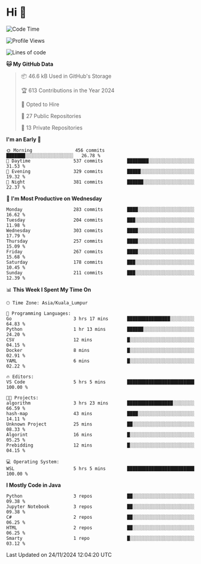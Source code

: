<h1>Hi 👋</h1>

<!--START_SECTION:waka-->
![Code Time](http://img.shields.io/badge/Code%20Time-799%20hrs%2031%20mins-blue)

![Profile Views](http://img.shields.io/badge/Profile%20Views-0-blue)

![Lines of code](https://img.shields.io/badge/From%20Hello%20World%20I%27ve%20Written-1.3%20million%20lines%20of%20code-blue)

**🐱 My GitHub Data** 

> 📦 46.6 kB Used in GitHub's Storage 
 > 
> 🏆 613 Contributions in the Year 2024
 > 
> 💼 Opted to Hire
 > 
> 📜 27 Public Repositories 
 > 
> 🔑 13 Private Repositories 
 > 
**I'm an Early 🐤** 

```text
🌞 Morning                456 commits         ███████░░░░░░░░░░░░░░░░░░   26.78 % 
🌆 Daytime                537 commits         ████████░░░░░░░░░░░░░░░░░   31.53 % 
🌃 Evening                329 commits         █████░░░░░░░░░░░░░░░░░░░░   19.32 % 
🌙 Night                  381 commits         ██████░░░░░░░░░░░░░░░░░░░   22.37 % 
```
📅 **I'm Most Productive on Wednesday** 

```text
Monday                   283 commits         ████░░░░░░░░░░░░░░░░░░░░░   16.62 % 
Tuesday                  204 commits         ███░░░░░░░░░░░░░░░░░░░░░░   11.98 % 
Wednesday                303 commits         ████░░░░░░░░░░░░░░░░░░░░░   17.79 % 
Thursday                 257 commits         ████░░░░░░░░░░░░░░░░░░░░░   15.09 % 
Friday                   267 commits         ████░░░░░░░░░░░░░░░░░░░░░   15.68 % 
Saturday                 178 commits         ███░░░░░░░░░░░░░░░░░░░░░░   10.45 % 
Sunday                   211 commits         ███░░░░░░░░░░░░░░░░░░░░░░   12.39 % 
```


📊 **This Week I Spent My Time On** 

```text
🕑︎ Time Zone: Asia/Kuala_Lumpur

💬 Programming Languages: 
Go                       3 hrs 17 mins       ████████████████░░░░░░░░░   64.83 % 
Python                   1 hr 13 mins        ██████░░░░░░░░░░░░░░░░░░░   24.20 % 
CSV                      12 mins             █░░░░░░░░░░░░░░░░░░░░░░░░   04.15 % 
Docker                   8 mins              █░░░░░░░░░░░░░░░░░░░░░░░░   02.91 % 
YAML                     6 mins              █░░░░░░░░░░░░░░░░░░░░░░░░   02.22 % 

🔥 Editors: 
VS Code                  5 hrs 5 mins        █████████████████████████   100.00 % 

🐱‍💻 Projects: 
algorithm                3 hrs 23 mins       █████████████████░░░░░░░░   66.59 % 
hash-map                 43 mins             ████░░░░░░░░░░░░░░░░░░░░░   14.11 % 
Unknown Project          25 mins             ██░░░░░░░░░░░░░░░░░░░░░░░   08.33 % 
Algorint                 16 mins             █░░░░░░░░░░░░░░░░░░░░░░░░   05.25 % 
Prebidding               12 mins             █░░░░░░░░░░░░░░░░░░░░░░░░   04.15 % 

💻 Operating System: 
WSL                      5 hrs 5 mins        █████████████████████████   100.00 % 
```

**I Mostly Code in Java** 

```text
Python                   3 repos             ██░░░░░░░░░░░░░░░░░░░░░░░   09.38 % 
Jupyter Notebook         3 repos             ██░░░░░░░░░░░░░░░░░░░░░░░   09.38 % 
C#                       2 repos             ██░░░░░░░░░░░░░░░░░░░░░░░   06.25 % 
HTML                     2 repos             ██░░░░░░░░░░░░░░░░░░░░░░░   06.25 % 
Smarty                   1 repo              █░░░░░░░░░░░░░░░░░░░░░░░░   03.12 % 
```




 Last Updated on 24/11/2024 12:04:20 UTC
<!--END_SECTION:waka-->
